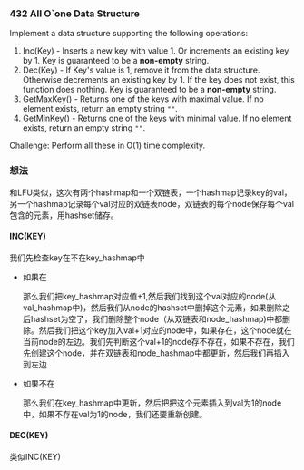### 432 All O`one Data Structure

Implement a data structure supporting the following operations:

1. Inc(Key) - Inserts a new key with value 1. Or increments an existing key by 1. Key is guaranteed to be a **non-empty** string.
2. Dec(Key) - If Key's value is 1, remove it from the data structure. Otherwise decrements an existing key by 1. If the key does not exist, this function does nothing. Key is guaranteed to be a **non-empty** string.
3. GetMaxKey() - Returns one of the keys with maximal value. If no element exists, return an empty string `""`.
4. GetMinKey() - Returns one of the keys with minimal value. If no element exists, return an empty string `""`.

Challenge: Perform all these in O(1) time complexity.

### 想法

和LFU类似，这次有两个hashmap和一个双链表，一个hashmap记录key的val，另一个hashmap记录每个val对应的双链表node，双链表的每个node保存每个val包含的元素，用hashset储存。

#### INC(KEY)

我们先检查key在不在key_hashmap中

- 如果在

  那么我们把key_hashmap对应值+1,然后我们找到这个val对应的node(从val_hashmap中)，然后我们从node的hashset中删掉这个元素，如果删除之后hashset为空了，我们删除整个node（从双链表和node_hashmap)中都删除。然后我们把这个key加入val+1对应的node中，如果存在，这个node就在当前node的左边。我们先判断这个val+1的node存不存在，如果不存在，我们先创建这个node，并在双链表和node_hashmap中都更新，然后我们再插入到左边

- 如果不在

  那么我们在key_hashmap中更新，然后把把这个元素插入到val为1的node中，如果不存在val为1的node，我们还要重新创建。

#### DEC(KEY)

类似INC(KEY)